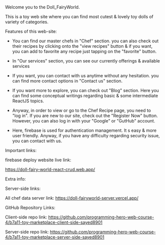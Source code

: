 Welcome you to the Doll_FairyWorld.

This is a toy web site where you can find most cutest & lovely toy dolls of variety of categories.



Features of this web-site:

* You can find our master chefs in "Chef" section. you can also check out their recipes by clicking onto the "view recipes" button & if you want, you can add to favorite any recipe just tapping on the "favorite" button.

* In "Our services" section, you can see our currently offerings & available services 

* If you want, you can contact with us anytime without any hesitation. you can find more contact options in "Contact us" section.

* If you want more to explore, you can check out "Blog" section. Here you can find some conceptual writings regarding basic & some intermediate ReactJS topics.

* Anyway, in order to view or go to the Chef Recipe page, you need to "log in". If you are new to our site, check out the "Register Now" button. However, you can also log in with your "Google" or "GutHub" account.

* Here, firebase is used for authentication management. It s easy & more user friendly. Anyway, if you have any difficulty regarding security issue, you can contact with us.






Important links:

firebase deploy website live link:

https://doll-fairy-world-react-crud.web.app/






Extra info:


Server-side links:

All  chef data server link: https://doll-fairyworld-server.vercel.app/




GitHub Repository Links: 

Client-side repo link: https://github.com/programming-hero-web-course-4/b7a11-toy-marketplace-client-side-sayed8901

Server-side repo link: https://github.com/programming-hero-web-course-4/b7a11-toy-marketplace-server-side-sayed8901